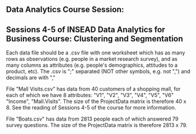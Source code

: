 Data Analytics Course Session: 
---------------------------------------------------------
Sessions 4-5 of INSEAD Data Analytics for Business Course: Clustering and Segmentation
---------------------------------------------------------

Each data file should be a .csv file with one worksheet which has as many rows as observations (e.g. people in a market research survey), and as many columns as attributes (e.g. people's demographics, attitudes to a product, etc). The .csv is  ";" separated (NOT other symbols, e.g. not ",") and decimals are with ","


File "Mall Visits.csv" has data from 40  customers of a shopping mall, for each of which we have 8 attributes: "V1", "V2", "V3", "V4", "V5", "V6" "Income", "Mall.Visits". The size of the ProjectData matrix is therefore 40 x 8. See the reading of Sessions 4-5 of the course for more information.

File "Boats.csv" has data from 2813 people each of which answered 79 survey questions. The size of the ProjectData matrix is therefore 2813 x 79.
